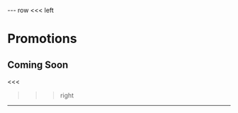 --- row
<<< left
# Promotions
## Coming Soon
<<<

>>> right
<!-- include(../api-ref-snippet.md) -->
>>>
---

<!-- include(../support.md) -->
